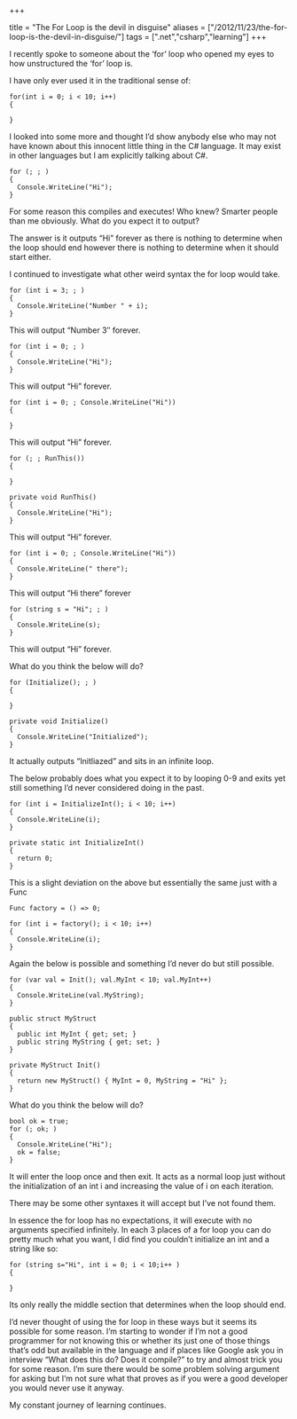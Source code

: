 +++

title = "The For Loop is the devil in disguise"
aliases = ["/2012/11/23/the-for-loop-is-the-devil-in-disguise/"]
tags = [".net","csharp","learning"]
+++

I recently spoke to someone about the ‘for’ loop who opened my eyes to how unstructured the ‘for’ loop is.

I have only ever used it in the traditional sense of:

	for(int i = 0; i < 10; i++)
	{
	
	}

I looked into some more and thought I’d show anybody else who may not have known about this innocent little thing in the C# language. It may exist in other languages but I am explicitly talking about C#.

	for (; ; )
	{
	  Console.WriteLine("Hi");
	}

For some reason this compiles and executes! Who knew? Smarter people than me obviously. What do you expect it to output?

The answer is it outputs “Hi” forever as there is nothing to determine when the loop should end however there is nothing to determine when it should start either.

<!--more-->

I continued to investigate what other weird syntax the for loop would take.

	for (int i = 3; ; )
	{
	  Console.WriteLine("Number " + i);
	}

This will output “Number 3″ forever.

	for (int i = 0; ; )
	{
	  Console.WriteLine("Hi");
	}

This will output “Hi” forever.

	for (int i = 0; ; Console.WriteLine("Hi"))
	{
	
	}

This will output “Hi” forever.

	for (; ; RunThis())
	{
	
	}

	private void RunThis()
	{
	  Console.WriteLine("Hi");
	}

This will output “Hi” forever.

	for (int i = 0; ; Console.WriteLine("Hi"))
	{
	  Console.WriteLine(" there");
	}

This will output “Hi there” forever

	for (string s = "Hi"; ; )
	{
	  Console.WriteLine(s);
	}

This will output “Hi” forever.

What do you think the below will do?

	for (Initialize(); ; )
	{
	
	}

	private void Initialize()
	{
	  Console.WriteLine("Initialized");
	}

It actually outputs “Initliazed” and sits in an infinite loop.

The below probably does what you expect it to by looping 0-9 and exits yet still something I’d never considered doing in the past.

	for (int i = InitializeInt(); i < 10; i++)
	{
	  Console.WriteLine(i);
	}

	private static int InitializeInt()
	{
	  return 0;
	}

This is a slight deviation on the above but essentially the same just with a Func

	Func factory = () => 0;
	
	for (int i = factory(); i < 10; i++)
	{
	  Console.WriteLine(i);
	}

Again the below is possible and something I’d never do but still possible.

	for (var val = Init(); val.MyInt < 10; val.MyInt++)
	{
	  Console.WriteLine(val.MyString);
	}
	
	public struct MyStruct
	{
	  public int MyInt { get; set; }
	  public string MyString { get; set; }
	}
	
	private MyStruct Init()
	{
	  return new MyStruct() { MyInt = 0, MyString = "Hi" };
	}

What do you think the below will do?

	bool ok = true;
	for (; ok; )
	{
	  Console.WriteLine("Hi");
	  ok = false;
	}

It will enter the loop once and then exit. It acts as a normal loop just without the initialization of an int i and increasing the value of i on each iteration.

There may be some other syntaxes it will accept but I’ve not found them.

In essence the for loop has no expectations, it will execute with no arguments specified infinitely. In each 3 places of a for loop you can do pretty much what you want, I did find you couldn’t initialize an int and a string like so:

	for (string s="Hi", int i = 0; i < 10;i++ )
	{
	
	}

Its only really the middle section that determines when the loop should end.

I’d never thought of using the for loop in these ways but it seems its possible for some reason. I’m starting to wonder if I’m not a good programmer for not knowing this or whether its just one of those things that’s odd but available in the language and if places like Google ask you in interview “What does this do? Does it compile?” to try and almost trick you for some reason. I’m sure there would be some problem solving argument for asking but I’m not sure what that proves as if you were a good developer you would never use it anyway.

My constant journey of learning continues.

  
